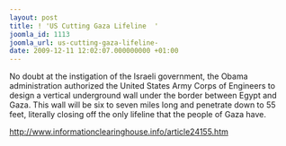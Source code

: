 ```yaml
---
layout: post
title: ! 'US Cutting Gaza Lifeline  '
joomla_id: 1113
joomla_url: us-cutting-gaza-lifeline-
date: 2009-12-11 12:02:07.000000000 +01:00
---
```

<p>No doubt at the instigation of the Israeli government, the Obama administration authorized the United States Army Corps of Engineers to design a vertical underground wall under the border between Egypt and Gaza.  This wall will be six to seven miles long and penetrate down to 55 feet, literally closing off the only lifeline that the people of Gaza have.</p>
<p><a href="http://www.informationclearinghouse.info/article24155.htm">http://www.informationclearinghouse.info/article24155.htm</a></p>
<p> </p>
<p> </p>
